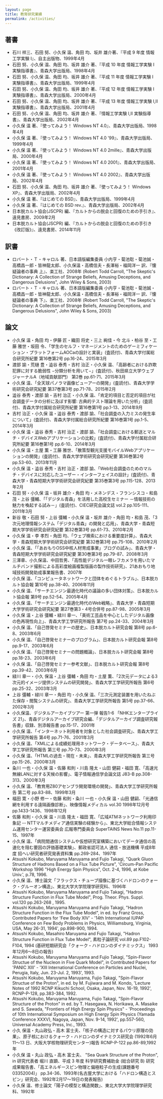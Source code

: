 ```yaml
---
layout: page
title: 教育研究業績
permalink: /activities/
---
```


## 著書

* 石川 祥三、石田 努、小久保 温、角田 均、坂井 雄介著、『平成 9 年度 情報工学実験 I』、自主出版物、1999年4月
* 石田 努、小久保 温、角田 均、坂井 雄介 著、『平成 10 年度 情報工学実験 I 実験指導書』、青森大学出版局、1998年4月
* 石田 努、小久保 温、角田 均、坂井 雄介 著、『平成 11 年度 情報工学実験 I 実験指導書』、青森大学出版局、1999年4月
* 石田 努、小久保 温、角田 均、坂井 雄介 著、『平成 12 年度 情報工学実験 I 実験指導書』、青森大学出版局、2000年4月
* 石田 努、小久保 温、角田 均、坂井 雄介 著、『平成 13 年度 情報工学実験 I,II 実験指導書』、青森大学出版局、2001年4月
* 石田 努、小久保 温、角田 均、坂井 雄介 著、『情報工学実験 I,II 実験指導書』、青森大学出版局、2002年4月
* 小久保 温 著、『使ってみよう！ Windows NT 4.0』、青森大学出版局、1998年4月
* 小久保 温 著、『使ってみよう！ Windows NT 4.0 '99』、青森大学出版局、1999年4月
* 小久保 温 著、『使ってみよう！ Windows NT 4.0 2mille』、青森大学出版局、2000年4月
* 小久保 温 著、『使ってみよう！ Windows NT 4.0 2001』、青森大学出版局、2001年4月
* 小久保 温 著、『使ってみよう！ Windows NT 4.0 2002』、青森大学出版局、2002年4月
* 石田 努、小久保 温、角田 均、坂井 雄介 著、『使ってみよう！ Windows XP』、青森大学出版局、2002年4月
* 小久保 温 著、『はじめての BSD』、青森大学出版局、1999年4月
* 小久保 温 著、『はじめての BSD rev.』、青森大学出版局、2002年4月
* 日本脱カルト協会(JSCPR) 編、『カルトからの脱会と回復のための手引き』、遠見書房、2009年2月
* 日本脱カルト協会(JSCPR) 編、『カルトからの脱会と回復のための手引き《改訂版》』、遠見書房、2014年11月

## 訳書

* ロバート・Ｔ・キャロル 著、日本語版編集委員 小内亨・菊池聡・菊池誠・高橋昌一郎・皆神龍太郎、小久保温・高橋信夫・長澤裕・福岡洋一 訳、『懐疑論者の事典 上』、楽工社、2008年 (Robert Todd Carroll, "The Skeptic's Dictionary: A Collection of Strange Beliefs, Amusing Deceptions, and Dangerous Delusions", John Wiley & Sons, 2003)
* ロバート・Ｔ・キャロル 著、日本語版編集委員 小内亨・菊池聡・菊池誠・高橋昌一郎・皆神龍太郎、小久保温・高橋信夫・長澤裕・福岡洋一 訳、『懐疑論者の事典 下』、楽工社、2008年 (Robert Todd Carroll, "The Skeptic's Dictionary: A Collection of Strange Beliefs, Amusing Deceptions, and Dangerous Delusions", John Wiley & Sons, 2003)

## 論文

* 小久保 温・角田 均・伊藤 匠・織田 将史・三上 絢佳・今 北斗・柏谷 至・工藤 雅世・坂田 令、「学生のセルフ・マネージメントのためのゲーミフィケーション・プラットフォームAOCaの設計と実装」(査読付)、青森大学付属総合研究所紀要 第16巻第2号 pp.16-24、2015年3月
* 渡部 諭・荒樋 豊・澁谷 泰秀・吉村 治正・小久保 温、「高齢者における詐欺犯罪に対する脆弱性 −分類分析を用いて−」(査読付)、秋田県立大学ウェブジャーナルA（地域貢献部門） 第2巻 pp.61-71、2015年3月
* 小久保 温、「全天球パノラマ画像ビューアーの開発」(査読付)、青森大学学術研究会研究紀要 第37巻第3号 pp.71-78、2015年2月
* 澁谷 泰秀・渡部 諭・吉村 治正・小久保 温、「肯定的項目と否定的項目が社会調査データの分析に及ぼす影響: 古典的テスト理論を用いた分析」(査読付)、青森大学付属総合研究所紀要 第16巻第1号 pp.1-13、2014年9月
* 吉村 治正・小久保 温・澁谷 泰秀・渡部 諭、「社会調査の入力ミスの発生率について」(査読付)、青森大学付属総合研究所紀要 第16巻第1号 pp.1-5、2014年3月
* 小久保 温・澁谷 泰秀・吉村 治正・渡部 諭、「社会調査における郵送とマルチ・デバイスWebアプリケーションの比較」(査読付)、青森大学付属総合研究所紀要 第16巻第1号 pp.6-10、2014年3月
* 小久保 温・土屋 薫・工藤 雅世、「散策型観光支援モバイルWebアプリケーションの開発」(査読付)、青森大学学術研究会研究紀要 第36巻第2号 pp.53-60、2013年11月
* 小久保 温・澁谷 泰秀・吉村 治正・渡部 諭、「Web社会調査のためのマルチ・デバイスに対応したユーザー・インターフェイスの設計」(査読付)、青森大学・青森短期大学学術研究会研究紀要 第35巻第3号 pp.115-128、2013年2月
* 石田 努・小久保 温・坂井 雄介・角田 均・メネンデス・フランシスコ・和島 茂・上谷 彊輔、「「デジタル青森」を活用した高校生セミナー －情報技術の魅力を喚起する試み－」(査読付)、CIEC研究会論文誌 vol.2 pp.105-111、2011年3月
* 新谷 敬・石田 努・上谷 彊輔・小久保 温・坂井 雄介・角田 均・和島 茂、「3次元地理情報システム「デジタル青森」の開発と応用」、青森大学・青森短期大学学術研究会研究紀要 第32巻第3号 pp.61-73、2010年2月
* 小久保 温・李 孝烈・角田 均、「ウェブ検索における重要度計算」、青森大学・青森短期大学学術研究会研究紀要 第32巻第3号 pp.75-108、2010年2月
* 小久保 温、「「あおもりOSS中核人材育成事業」ブログの試み」、青森大学・青森短期大学学術研究会研究紀要 第30巻第3号 pp.79-87、2008年3月
* 三澤章、小久保温、中田哲男、「高性能デジタル一眼レフカメラを用いたマルチバンド撮影による高彩度絵画複製版画の製作技術研究」、21あおもり地域技術開発助成事業報告書、2007年
* 小久保 温、「コンピュータネットワークと団体をめぐるトラブル」、日本脱カルト協会報 第10号 pp.38-40、2006年11月
* 小久保 温、「サーチエンジン最適化時代の議論の多い団体対策」、日本脱カルト協会報 第9号 pp.52-54、2005年4月
* 小久保 温、「サーチエンジン最適化時代のWeb戦略」、青森大学・青森短期大学学術研究会研究紀要 第27巻第3・4号合併号 pp.87-98、2005年3月
* 小久保 温・上谷 彊輔・緑川 章一、「美術工芸品を中心としたデジタル画像の色再現性向上」、青森大学工学研究所報告 第7号 pp.24-33、2004年3月
* 小久保 温、「自己啓発セミナーの歴史」、日本脱カルト研究会報 第8号 pp.6-8、2003年6月
* 小久保 温、「自己啓発セミナーのプログラム」、日本脱カルト研究会報 第8号 pp.9-17、2003年6月
* 小久保 温、「自己啓発セミナーの問題概論」、日本脱カルト研究会報 第8号 pp.18-23、2003年6月
* 小久保 温、「自己啓発セミナー参考文献」、日本脱カルト研究会報 第8号 pp.39-42、2003年6月
* 緑川 章一・小久 保温・上谷 彊輔・角田 均・土屋 薫、「2次元データによる3次元的イメージ提供システムの研究開発」、青森大学工学研究所報告 第6号 pp.25-32、2003年3月
* 上谷 彊輔・緑川 章一・角田 均・小久保 温、「三次元測定装置を用いたねぶた保存・閲覧システムの研究」、青森大学工学研究所報告 第5号 pp.37-66、2002年3月
* 小久保温、デジタルアーカイブツアー 第一弾 報告1-6 「NHKエンタープライズ 21」、青森デジタルアーカイブ研究会編、「デジタルアーカイブ調査研究報告書」収録、別添報告書 pp.15-17、2001年
* 小久保 温、「インターネット利用者を対象とした社会調査研究」、青森大学工学研究所報告 第4号 pp.71-76、2001年3月
* 小久保 温、「XMLによる成績処理用ネットワーク・データベース」、青森大学工学研究所報告 第三号 pp.70-73、2000年3月
* 小久保 温、「HTMLの過去・現在・未来」、青森大学工学研究所報告 第三号 pp.15-26、2000年3月
* 粂川 一也・小久保 温・佐藤 和則・川島 隆太・山田 健嗣・福田 寛、「高速光無線LANに対する天候の影響」、電子情報通信学会論文誌 J83-B pp.308-313、2000年3月
* 小久保 温、「教育用Z80アセンブラ開発環境の開発」、青森大学工学研究所報告 第二号 pp.83-88、1999年3月
* 福田 寛・小野 修一・佐藤 和則・粂川 一也・小久保 温・山田 健嗣、「光通信網を利用する遠隔画像診断」、映像情報メディカル vol.30 1998年12月号 pp.1433-1436、1998年12月
* 佐藤 和則・小久保 温・川島 隆太・福田 寛、「広域ATMネットワーク利用印象記 -- NTTマルチメディア通信実験の経験から」、東北大学総合情報システム運用センター運営委員会 広報専門委員会 SuperTAINS News No.11 pp.11-15、1997年
* 小久保 温、「病院間通信システムや仮想研究室構築においてデータ通信の高速化を阻む要因の評価基礎実験」、郵政省認可法人 通信・放送機構 平成8年度 招へい研究者研究発表資料集 pp.269-284、1997年
* Atsushi Kokubo, Maruyama Maruyama and Fujio Takagi, "Quark Gluon Structure of Hadrons Based on a Flux Tube Picture", 'Circum-Pan Pacific Workshop 1996 "High Energy Spin Physics", Oct. 2-4, 1996, at Kobe Univ.', p.78, 1996.
* 小久保 温、博士論文「フラックス・チューブ描像に基づくハドロンのクォーク・グルーオン構造」、東北大学大学院理学研究科、1996年
* Atsushi Kokubo, Maruyama Maruyama and Fujio Takagi, "Hadron Structure Function in Flux Tube Model", Prog. Theor. Phys. Suppl. vol.120 pp.263-268 , 1995.
* Atsushi Kokubo, Maruyama Maruyama and Fujio Takagi, "Hadron Structure Function in the Flux Tube Model", in ed. by Franz Gross, Contributed Papers for 'Few Body XIV' - '14th International IUPAP Conference on Few Body Problems in Physics, Williamsburg, Virginia, USA, May 26-31, 1994', pp.898-900, 1994.
* Atsushi Kokubo, Masahiro Maruyama and Fujio Takagi, "Hadron Structure Function in Flux Tube Model", 素粒子論研究 vol.89 pp.F102-F104, 1994 (基研短期研究会「クォーク・ハドロンのダイナミックス」 1993年12月6〜8日の報告)
* Atsushi Kokubo, Maruyama Maruyama and Fujio Takagi, "Spin-Flavor Structue of the Nucleon in Five Quark Model", in Contributed Papers for 'PANIC XIII' - 'XIII International Conference on Particles and Nuclei, Perugia, Italy, Jun. 23-Jul. 2, 1993', 1993.
* Atsushi Kokubo, Maruyama Maruyama, Fujio Takagi, "Spin-Flavor Structue of the Proton", in ed. by M. Fujiwara and M. Kondo, 'Lecture Notes of 1992 RCNP Kikuchi School, Osaka, Japan, Nov. 16-19, 1992', RCNP-P-128, pp.383-384, 1992.
* Atsushi Kokubo, Maruyama Maruyama, Fujio Takagi, "Spin-Flavor Structure of the Proton" in ed. by T. Hasegawa, N. Horikawa, A. Masaike and S. Sawada, "Frontiers of High Energy Spin Physics" - 'Proceedings of 10th International Symposium on High Energy Spin Physics (Yamada Conference XXXV), Nagoya, Japan, Nov. 9-14, 1992', pp.557-560, Universal Academy Press, Inc., 1993.
* 小久 保温・丸山政弘・高木 富士夫、「核子の構造に対するパウリ原理の効果」、原子核におけるクォーク・ハドロンのダイナミクス研究会 (1992年6月11〜13 日、大阪大学核物理研究センター)報告 RCNP-P-122 pp.86-89,1992年
* 小久保 温・丸山 政弘・高木 富士夫、 "Sea Quark Structure of the Proton", in 研究代表者 堀川 直顕、平成 3 年度 科学研究費補助金 (総合研究 B) 研究成果報告書、「高エネルギースピン物理と偏極粒子の生成(課題番号 03352004)」 pp.34-36、1993年(名古屋大学における「ハドロン構造とスピン」研究会、1992年2月17〜19日の発表報告)
* 小久保 温、修士論文「陽子の模型と構造関数」、東北大学大学院理学研究科、1992年






